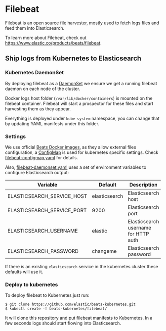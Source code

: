 # Filebeat

Filebeat is an open source file harvester, mostly used to fetch logs files and
feed them into Elasticsearch.

To learn more about Filebeat, check out https://www.elastic.co/products/beats/filebeat.

## Ship logs from Kubernetes to Elasticsearch

### Kubernetes DaemonSet

By deploying filebeat as a [DaemonSet](https://kubernetes.io/docs/concepts/workloads/controllers/daemonset/)
we ensure we get a running filebeat daemon on each node of the cluster.

Docker logs host folder (`/var/lib/docker/containers`) is mounted on the
filebeat container. Filebeat will start a prospector for these files and start
harvesting them as they appear.

Everything is deployed under `kube-system` namespace, you can change that by
updating YAML manifests under this folder.

### Settings

We use official [Beats Docker images](https://github.com/elastic/beats-docker),
as they allow external files configuration, a [ConfigMap](https://kubernetes.io/docs/tasks/configure-pod-container/configure-pod-configmap/)
is used for kubernetes specific settings. Check [filebeat-configmap.yaml](filebeat-configmap.yaml)
for details.

Also, [filebeat-daemonset.yaml](filebeat-daemonset.yaml) uses a set of environment
variables to configure Elasticsearch output:

Variable | Default | Description
-------- | ------- | -----------
ELASTICSEARCH_SERVICE_HOST | elasticsearch | Elasticsearch host
ELASTICSEARCH_SERVICE_PORT | 9200 | Elasticsearch port
ELASTICSEARCH_USERNAME | elastic | Elasticsearch username for HTTP auth
ELASTICSEARCH_PASSWORD | changeme | Elasticsearch password

If there is an existing `elasticsearch` service in the kubernetes cluster these
defaults will use it.

### Deploy to kubernetes

To deploy filebeat to Kubernetes just run:

```shell
$ git clone https://github.com/elastic/beats-kubernetes.git
$ kubectl create -f beats-kubernetes/filebeat/
```

It will clone this repository and put filebeat manifests to Kubernetes. In a
few seconds logs should start flowing into Elasticsearch.
